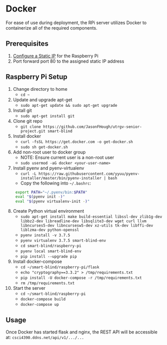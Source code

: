 # Docker
For ease of use during deployment, the RPi server utilizes Docker to containerize all of the required components.

## Prerequisites

1. [Configure a Static IP](https://www.raspberrypi.org/documentation/configuration/tcpip/) for the Raspberry Pi
2. Port forward port 80 to the assigned static IP address

## Raspberry Pi Setup

1. Change directory to home
   - `cd ~`
2. Update and upgrade apt-get
   - `sudo apt-get update && sudo apt-get upgrade`
3. Install git
   - `sudo apt-get install git`
4. Clone git repo
   - `git clone https://github.com/JasonFHough/utrgv-senior-project.git smart-blind`
5. Install docker
   - `curl -fsSL https://get.docker.com -o get-docker.sh`
   - `sudo sh get-docker.sh` 
6. Add non-root user to docker group
   - NOTE: Ensure current user is a non-root user
   - `sudo usermod -aG docker <your-user-name>`
7. Install pyenv and pyenv-virtualenv
   - `curl -L https://raw.githubusercontent.com/yyuu/pyenv-installer/master/bin/pyenv-installer | bash`
   - Copy the following into `~/.bashrc`:
   ```bash
    export PATH="~/.pyenv/bin:$PATH"
    eval "$(pyenv init -)"
    eval "$(pyenv virtualenv-init -)"
   ```
8. Create Python virtual environment
   - `sudo apt-get install make build-essential libssl-dev zlib1g-dev libbz2-dev libreadline-dev libsqlite3-dev wget curl llvm libncurses5-dev libncursesw5-dev xz-utils tk-dev libffi-dev liblzma-dev python-openssl`
   - `pyenv install -v 3.7.5`
   - `pyenv virtualenv 3.7.5 smart-blind-env`
   - `cd smart-blind/raspberry-pi`
   - `pyenv local smart-blind-env`
   - `pip install --upgrade pip`
9. Install docker-compose
    - `cd ~/smart-blind/raspberry-pi/flask`
    - `echo "cryptography==3.3.2" > /tmp/requirements.txt`
    - `pip install -U docker-compose -r /tmp/requirements.txt`
    - `rm /tmp/requirements.txt`
10. Start the server
    - `cd ~/smart-blind/raspberry-pi`
    - `docker-compose build`
    - `docker-compose up`

## Usage

Once Docker has started flask and nginx, the REST API will be accessible at: `csci4390.ddns.net/api/v1/.../...`

